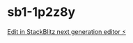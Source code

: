 # sb1-1p2z8y

[Edit in StackBlitz next generation editor ⚡️](https://stackblitz.com/~/github.com/coster9292/sb1-1p2z8y)